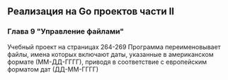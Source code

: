 ## Реализация на Go проектов части II
### Глава 9 "Управление файлами"
Учебный проект на страницах 264-269
Программа переименовывает файлы, имена которых включают даты, указанные в американском формате (ММ-ДД-ГГГГ), приводя в соответствие с европейским форматом дат (ДД-ММ-ГГГГ)